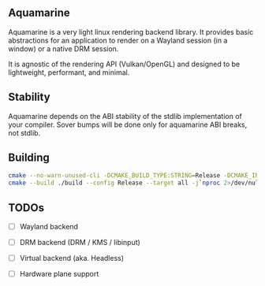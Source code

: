 ## Aquamarine

Aquamarine is a very light linux rendering backend library. It provides basic abstractions
for an application to render on a Wayland session (in a window) or a native DRM session.

It is agnostic of the rendering API (Vulkan/OpenGL) and designed to be lightweight, performant, and
minimal.

## Stability

Aquamarine depends on the ABI stability of the stdlib implementation of your compiler. Sover bumps will be done only for aquamarine ABI breaks, not stdlib.

## Building

```sh
cmake --no-warn-unused-cli -DCMAKE_BUILD_TYPE:STRING=Release -DCMAKE_INSTALL_PREFIX:PATH=/usr -S . -B ./build
cmake --build ./build --config Release --target all -j`nproc 2>/dev/null || getconf _NPROCESSORS_CONF`
```

## TODOs

 - [ ] Wayland backend
 - [ ] DRM backend (DRM / KMS / libinput)
 - [ ] Virtual backend (aka. Headless)
 - [ ] Hardware plane support


